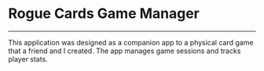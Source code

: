 # Rogue Cards Game Manager
---
This application was designed as a companion app to a physical card game that a friend and I created. The app manages game sessions and tracks player stats.
